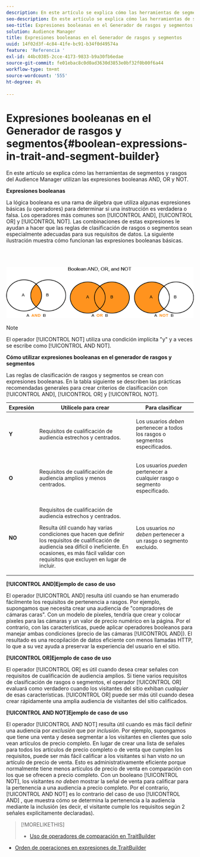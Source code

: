 ```yaml
---
description: En este artículo se explica cómo las herramientas de segmentos y rasgos del Audience Manager utilizan las expresiones booleanas AND, OR y NOT.
seo-description: En este artículo se explica cómo las herramientas de segmentos y rasgos del Audience Manager utilizan las expresiones booleanas AND, OR y NOT.
seo-title: Expresiones booleanas en el Generador de rasgos y segmentos
solution: Audience Manager
title: Expresiones booleanas en el Generador de rasgos y segmentos
uuid: 14f02d3f-4c84-41fe-bc91-b34f0d49574a
feature: 'Referencia '
exl-id: 44bc0385-2cce-4173-9833-b9a30fb6edae
source-git-commit: fe01ebac8c0d0ad3630d3853e0bf32f0b00f6a44
workflow-type: tm+mt
source-wordcount: '555'
ht-degree: 4%

---
```


# Expresiones booleanas en el Generador de rasgos y segmentos{#boolean-expressions-in-trait-and-segment-builder}

En este artículo se explica cómo las herramientas de segmentos y rasgos del Audience Manager utilizan las expresiones booleanas AND, OR y NOT.

<!-- 

c_tb_boolean.xml

 -->

**Expresiones booleanas**

La lógica booleana es una rama de álgebra que utiliza algunas expresiones básicas (u operadores) para determinar si una instrucción es verdadera o falsa. Los operadores más comunes son [!UICONTROL AND], [!UICONTROL OR] y [!UICONTROL NOT]. Las combinaciones de estas expresiones le ayudan a hacer que las reglas de clasificación de rasgos o segmentos sean especialmente adecuadas para sus requisitos de datos. La siguiente ilustración muestra cómo funcionan las expresiones booleanas básicas.

<br> 

![](assets/BooleanOverview_small.png)

>[!NOTE]
>
>El operador [!UICONTROL NOT] utiliza una condición implícita &quot;y&quot; y a veces se escribe como [!UICONTROL AND NOT].

**Cómo utilizar expresiones booleanas en el generador de rasgos y segmentos**

Las reglas de clasificación de rasgos y segmentos se crean con expresiones booleanas. En la tabla siguiente se describen las prácticas recomendadas generales para crear criterios de clasificación con [!UICONTROL AND], [!UICONTROL OR] y [!UICONTROL NOT].

<table id="table_C762872C98F54C4A86A2F1C840A86657"> 
 <thead> 
  <tr> 
   <th colname="col1" class="entry"> Expresión </th> 
   <th colname="col2" class="entry"> Utilícelo para crear </th> 
   <th colname="col3" class="entry"> Para clasificar </th> 
  </tr>
 </thead>
 <tbody> 
  <tr> 
   <td colname="col1"> <p><b><span class="wintitle"> Y</span></b> </p> </td> 
   <td colname="col2"> <p>Requisitos de cualificación de audiencia estrechos y centrados. </p> </td> 
   <td colname="col3"> <p>Los usuarios <i>deben</i> pertenecer a todos los rasgos o segmentos especificados. </p> </td> 
  </tr> 
  <tr> 
   <td colname="col1"> <p><b><span class="wintitle"> O</span></b> </p> </td> 
   <td colname="col2"> <p>Requisitos de cualificación de audiencia amplios y menos centrados. </p> </td> 
   <td colname="col3"> <p>Los usuarios <i>pueden</i> pertenecer a cualquier rasgo o segmento especificado. </p> </td> 
  </tr> 
  <tr> 
   <td colname="col1"> <p><b><span class="wintitle"> NO</span></b> </p> </td> 
   <td colname="col2"> <p>Requisitos de cualificación de audiencia estrechos y centrados. </p> <p>Resulta útil cuando hay varias condiciones que hacen que definir los requisitos de cualificación de audiencia sea difícil o ineficiente. En ocasiones, es más fácil validar con requisitos que excluyen en lugar de incluir. </p> </td> 
   <td colname="col3"> <p>Los usuarios <i>no deben</i> pertenecer a un rasgo o segmento excluido. </p> </td> 
  </tr> 
 </tbody> 
</table>

**[!UICONTROL AND]Ejemplo de caso de uso**

El operador [!UICONTROL AND] resulta útil cuando se han enumerado fácilmente los requisitos de pertenencia a rasgos. Por ejemplo, supongamos que necesita crear una audiencia de &quot;compradores de cámaras caras&quot;. Con un modelo de píxeles, tendría que crear y colocar píxeles para las cámaras y un valor de precio numérico en la página. Por el contrario, con las características, puede aplicar operadores booleanos para manejar ambas condiciones (precio de las cámaras [!UICONTROL AND]). El resultado es una recopilación de datos eficiente con menos llamadas HTTP, lo que a su vez ayuda a preservar la experiencia del usuario en el sitio.

**[!UICONTROL OR]Ejemplo de caso de uso**

El operador [!UICONTROL OR] es útil cuando desea crear señales con requisitos de cualificación de audiencia amplios. Si tiene varios requisitos de clasificación de rasgos o segmentos, el operador [!UICONTROL OR] evaluará como verdadero cuando los visitantes del sitio exhiban *cualquier* de esas características. [!UICONTROL OR] puede ser más útil cuando desea crear rápidamente una amplia audiencia de visitantes del sitio calificados.

**[!UICONTROL AND NOT]Ejemplo de caso de uso**

El operador [!UICONTROL AND NOT] resulta útil cuando es más fácil definir una audiencia por *exclusión* que por *inclusión*. Por ejemplo, supongamos que tiene una venta y desea segmentar a los visitantes en clientes que solo vean artículos de precio completo. En lugar de crear una lista de señales para todos los artículos de precio completo o de venta que cumplen los requisitos, puede ser más fácil calificar a los visitantes si han visto *no* un artículo de precio de venta. Esto es administrativamente eficiente porque normalmente tiene menos artículos de precio de venta en comparación con los que se ofrecen a precio completo. Con un booleano [!UICONTROL NOT], los visitantes *no deben* mostrar la señal de venta para calificar para la pertenencia a una audiencia a precio completo. Por el contrario, [!UICONTROL AND NOT] es lo contrario del caso de uso [!UICONTROL AND] , que muestra cómo se determina la pertenencia a la audiencia mediante la inclusión (es decir, el visitante cumple los requisitos según 2 señales explícitamente declaradas).

>[!MORELIKETHIS]
>
>* [Uso de operadores de comparación en TraitBuilder](../features/traits/trait-comparison-operators.md)
* [Orden de operaciones en expresiones de TraitBuilder](../features/traits/trait-operator-precedence.md)

